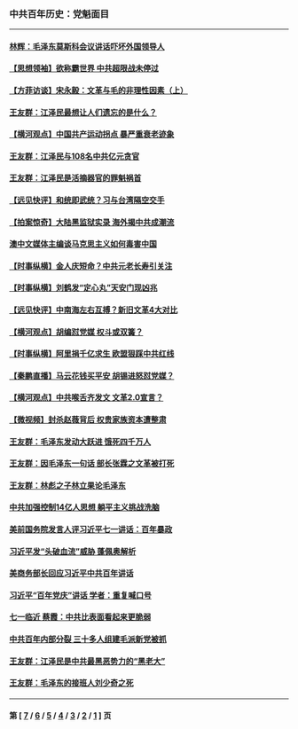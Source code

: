 ### 中共百年历史：党魁面目
---
#### [林辉：毛泽东莫斯科会议讲话吓坏外国领导人](../../pages/nf1176107/n13917931.md?10030430) 
#### [【思想领袖】欲称霸世界 中共超限战未停过](../../pages/nf1176107/n13745142.md?10030430) 
#### [【方菲访谈】宋永毅：文革与毛的非理性因素（上）](../../pages/nf1176107/n13469956.md?10030430) 
#### [王友群：江泽民最想让人们遗忘的是什么？](../../pages/nf1176107/n13408949.md?10030430) 
#### [【横河观点】中国共产运动拐点 暴严重衰老迹象](../../pages/nf1176107/n13388333.md?10030430) 
#### [王友群：江泽民与108名中共亿元贪官](../../pages/nf1176107/n13352358.md?10030430) 
#### [王友群：江泽民是活摘器官的罪魁祸首](../../pages/nf1176107/n13336903.md?10030430) 
#### [【远见快评】和统即武统？习与台湾隔空交手](../../pages/nf1176107/n13297739.md?10030430) 
#### [【拍案惊奇】大陆黑监狱实录 海外揭中共成潮流](../../pages/nf1176107/n13288853.md?10030430) 
#### [澳中文媒体主编谈马克思主义如何毒害中国](../../pages/nf1176107/n13257387.md?10030430) 
#### [【时事纵横】金人庆短命？中共元老长寿引关注](../../pages/nf1176107/n13217934.md?10030430) 
#### [【时事纵横】刘鹤发“定心丸”天安门现凶兆](../../pages/nf1176107/n13215416.md?10030430) 
#### [【远见快评】中南海左右互搏？新旧文革4大对比](../../pages/nf1176107/n13214745.md?10030430) 
#### [【横河观点】胡编怼党媒 权斗或双簧？](../../pages/nf1176107/n13210864.md?10030430) 
#### [【时事纵横】阿里捐千亿求生 欧盟狠踩中共红线](../../pages/nf1176107/n13206431.md?10030430) 
#### [【秦鹏直播】马云花钱买平安 胡锡进怒怼党媒？](../../pages/nf1176107/n13206392.md?10030430) 
#### [【横河观点】中共喉舌齐发文 文革2.0宣言？](../../pages/nf1176107/n13201248.md?10030430) 
#### [【微视频】封杀赵薇背后 权贵家族资本遭整肃](../../pages/nf1176107/n13197798.md?10030430) 
#### [王友群：毛泽东发动大跃进 饿死四千万人](../../pages/nf1176107/n13177158.md?10030430) 
#### [王友群：因毛泽东一句话 部长张霖之文革被打死](../../pages/nf1176107/n13161711.md?10030430) 
#### [王友群：林彪之子林立果论毛泽东](../../pages/nf1176107/n13128622.md?10030430) 
#### [中共加强控制14亿人思想 躺平主义挑战洗脑](../../pages/nf1176107/n13094299.md?10030430) 
#### [美前国务院发言人评习近平七一讲话：百年暴政](../../pages/nf1176107/n13066986.md?10030430) 
#### [习近平发“头破血流”威胁 蓬佩奥解析](../../pages/nf1176107/n13063604.md?10030430) 
#### [美商务部长回应习近平中共百年讲话](../../pages/nf1176107/n13062903.md?10030430) 
#### [习近平“百年党庆”讲话 学者：重复喊口号](../../pages/nf1176107/n13061411.md?10030430) 
#### [七一临近 蔡霞：中共比表面看起来更脆弱](../../pages/nf1176107/n13056418.md?10030430) 
#### [中共百年内部分裂 三十多人组建毛派新党被抓](../../pages/nf1176107/n13044023.md?10030430) 
#### [王友群：江泽民是中共最黑恶势力的“黑老大”](../../pages/nf1176107/n13022180.md?10030430) 
#### [王友群：毛泽东的接班人刘少奇之死](../../pages/nf1176107/n12991772.md?10030430) 

---
#### 第 [ [7](./7.md?10030430) / [6](./6.md?10030430) / [5](./5.md?10030430) / [4](./4.md?10030430) / [3](./3.md?10030430) / [2](./2.md?10030430) / [1](./1.md?10030430) ] 页
